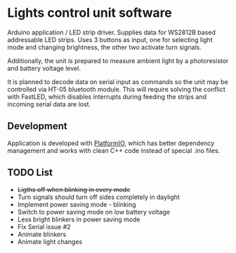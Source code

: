 # Lights control unit software

Arduino application / LED strip driver.
Supplies data for WS2812B based addressable LED strips.
Uses 3 buttons as input, one for selecting light mode and changing brightness, the other two activate turn signals.

Additionally, the unit is prepared to measure ambient light by a photoresistor and battery voltage level.

It is planned to decode data on serial input as commands so the unit may be controlled via HT-05 bluetooth module. This will require solving the conflict with FastLED, which disables interrupts during feeding the strips and incoming serial data are lost.

## Development

Application is developed with [PlatformIO](https://platformio.org/platformio-ide), which has better dependency management and works with clean C++ code instead of special .ino files.

## TODO List

* ~~Ligths off when blinking in every mode~~
* Turn signals should turn off sides completely in daylight
* Implement power saving mode - blinking
* Switch to power saving mode on low battery voltage
* Less bright blinkers in power saving mode
* Fix Serial issue #2
* Animate blinkers
* Animate light changes
